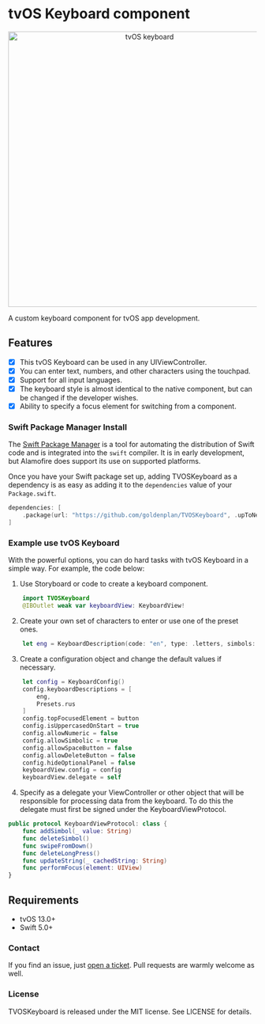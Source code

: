 # tvOS Keyboard component

<p align="center">
<img src="https://github.com/goldenplan/TVOSKeyboard/blob/master/images/tvos_keyboard.jpg?raw=true" alt="tvOS keyboard" title="TVOS Keyboard" width="557"/>
</p>

A custom keyboard component for tvOS app development.

## Features

- [x] This tvOS Keyboard can be used in any UIViewController.
- [x] You can enter text, numbers, and other characters using the touchpad.
- [x] Support for all input languages.
- [x] The keyboard style is almost identical to the native component, but can be changed if the developer wishes.
- [x] Ability to specify a focus element for switching from a component.

### Swift Package Manager Install

The [Swift Package Manager](https://swift.org/package-manager/) is a tool for automating the distribution of Swift code and is integrated into the `swift` compiler. It is in early development, but Alamofire does support its use on supported platforms.

Once you have your Swift package set up, adding TVOSKeyboard as a dependency is as easy as adding it to the `dependencies` value of your `Package.swift`.

```swift
dependencies: [
    .package(url: "https://github.com/goldenplan/TVOSKeyboard", .upToNextMajor(from: "0.1.0"))
]
```

### Example use tvOS Keyboard

With the powerful options, you can do hard tasks with tvOS Keyboard in a simple way. For example, the code below:

1. Use Storyboard or code to create a keyboard component.

```swift
    import TVOSKeyboard
    @IBOutlet weak var keyboardView: KeyboardView!
```

2. Create your own set of characters to enter or use one of the preset ones.

```swift
    let eng = KeyboardDescription(code: "en", type: .letters, simbols: "abcdefghijklmnopqrstuvwxyz", label: "abc", spaceName: "space")
```

3. Create a configuration object and change the default values if necessary.

```swift
    let config = KeyboardConfig()
    config.keyboardDescriptions = [
        eng,
        Presets.rus
    ]
    config.topFocusedElement = button
    config.isUppercasedOnStart = true
    config.allowNumeric = false
    config.allowSimbolic = true
    config.allowSpaceButton = false
    config.allowDeleteButton = false
    config.hideOptionalPanel = false
    keyboardView.config = config
    keyboardView.delegate = self
```

4. Specify as a delegate your ViewController or other object that will be responsible for processing data from the keyboard. To do this the delegate must first be signed under the KeyboardViewProtocol.

```swift
public protocol KeyboardViewProtocol: class {
    func addSimbol(_ value: String)
    func deleteSimbol()
    func swipeFromDown()
    func deleteLongPress()
    func updateString(_ cachedString: String)
    func performFocus(element: UIView)
}
```

## Requirements

- tvOS 13.0+
- Swift 5.0+

### Contact

If you find an issue, just [open a ticket](https://github.com/goldenplan/TVOSKeyboard/issues). Pull requests are warmly welcome as well.

### License

TVOSKeyboard is released under the MIT license. See LICENSE for details.
